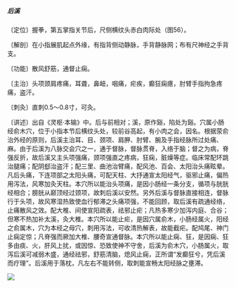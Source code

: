 ##### 后溪

〔定位〕握拳，第五掌指关节后，尺侧横纹头赤白肉际处（图56）。

〔解剖〕在小指展肌起点外缘，有指背侧动静脉，手背静脉网；布有尺神经之手背支。

〔功能〕散风舒筋，通督止痫。

〔主治〕头项颈肩疼痛，耳聋，鼻衄，咽痛，疟疾，癫狂痫癔，肘臂手指拘急疼痛，盗汗。

〔刺灸〕直刺0.5～0.8寸，可灸。

〔讲述〕出自《灵枢·本输》中。后与前相对；溪，原作谿，陷处为谿。穴属小肠经俞木穴，位于小指本节后横纹头处，较前谷高起，有小肉之会，因名。根据荥俞治外经的原则，后溪主治耳、目、颈项、肩胛、肘臂、腕及手指经脉所过处痛、麻。由于后溪为八脉交会穴之一，通于督脉，督脉贯脊，入络于脑；督之为病，脊强反折，故后溪又主头项强痛，颈项强直之疼病，狂痫，脏燥等症。临床常配环跳治腿痛；配阴郄治盗汗；配三里、曲池治臂痛，配风池、百会、太阳治头痛眩晕。凡后头痛，下连项部之太阳头痛，可配天柱、大抒通宣太阳经气，驱邪止痛，偏热用泻法，风寒加灸天柱。本穴所以能治头项痛，是因小肠经一条分支，循项与胱胱经相合；膀胱从巅顶经过颈项，故刺后溪以安然。另外后溪与督脉直接相连，督脉行于头项，故风寒湿热致使血行郁滞之头痛项强，不能回顾，取后溪有疏通经络，止痛散风之效。配大椎、间使宣阳疏表，祛邪止疟；凡热多寒少加泻内庭、合谷；但寒不热加补太溪，灸大椎。本穴所以能止疟，是因穴属俞木，小肠经属火，阳经之俞属木，穴为本经之母穴，刺用泻法，可收清热解表，故能截疟。配鸠尾、神门止痫定惊；凡脊强而厥加大椎、腰奇宣通督脉。本穴所以能止痫、狂，是因痫、狂多由痰、火，肝风上扰，或因惊、恐致使神不守舍，后溪为俞木穴，小肠属火，取泻后溪可减弱木盛，通经祛邪，舒筋清脑，熄风止痫，正所谓“发癫狂兮，凭后溪而疗理”。后溪用于落枕，凡左右不能转侧，取刺能宣畅太阳经脉之壅滞。

![](img/图56.jpg)
